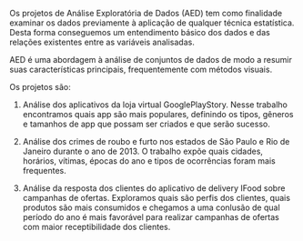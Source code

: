 Os projetos de Análise Exploratória de Dados (AED) tem como finalidade examinar os dados previamente à aplicação de qualquer técnica estatística. 
Desta forma conseguemos um entendimento básico dos dados e das relações existentes entre as variáveis analisadas.

AED é uma abordagem à análise de conjuntos de dados de modo a resumir suas características principais, frequentemente com métodos visuais.

Os projetos são:

1. Análise dos aplicativos da loja virtual GooglePlayStory. 
Nesse trabalho encontramos quais app são mais populares, definindo os tipos, gêneros e tamanhos de app que possam ser criados e que serão sucesso.

2. Análise dos crimes de roubo e furto nos estados de São Paulo e Rio de Janeiro durante o ano de 2013.
O trabalho expõe quais cidades, horários, vítimas, épocas do ano e tipos de ocorrências foram mais frequentes.

3. Análise da resposta dos clientes do aplicativo de delivery IFood sobre campanhas de ofertas. 
Exploramos quais são perfis dos clientes, quais produtos são mais consumidos e chegamos a uma conlusão de qual período do ano é mais favorável para realizar campanhas de ofertas com maior receptibilidade dos clientes.
